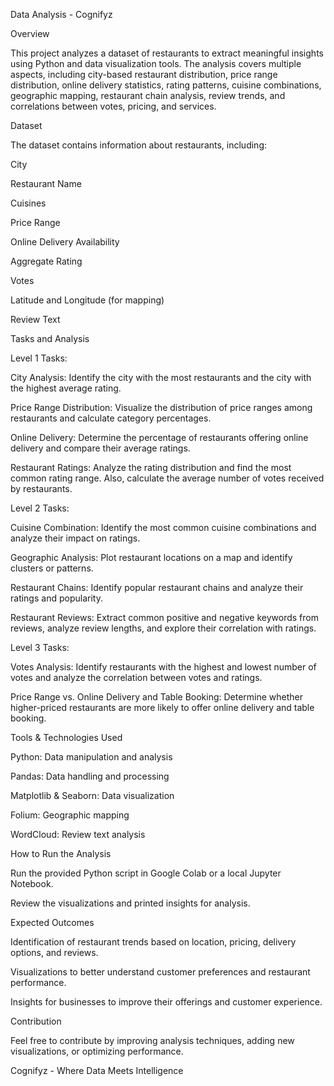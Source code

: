 Data Analysis - Cognifyz

Overview

This project analyzes a dataset of restaurants to extract meaningful insights using Python and data visualization tools. The analysis covers multiple aspects, including city-based restaurant distribution, price range distribution, online delivery statistics, rating patterns, cuisine combinations, geographic mapping, restaurant chain analysis, review trends, and correlations between votes, pricing, and services.

Dataset

The dataset contains information about restaurants, including:

City

Restaurant Name

Cuisines

Price Range

Online Delivery Availability

Aggregate Rating

Votes

Latitude and Longitude (for mapping)

Review Text

Tasks and Analysis

Level 1 Tasks:

City Analysis: Identify the city with the most restaurants and the city with the highest average rating.

Price Range Distribution: Visualize the distribution of price ranges among restaurants and calculate category percentages.

Online Delivery: Determine the percentage of restaurants offering online delivery and compare their average ratings.

Restaurant Ratings: Analyze the rating distribution and find the most common rating range. Also, calculate the average number of votes received by restaurants.

Level 2 Tasks:

Cuisine Combination: Identify the most common cuisine combinations and analyze their impact on ratings.

Geographic Analysis: Plot restaurant locations on a map and identify clusters or patterns.

Restaurant Chains: Identify popular restaurant chains and analyze their ratings and popularity.

Restaurant Reviews: Extract common positive and negative keywords from reviews, analyze review lengths, and explore their correlation with ratings.

Level 3 Tasks:

Votes Analysis: Identify restaurants with the highest and lowest number of votes and analyze the correlation between votes and ratings.

Price Range vs. Online Delivery and Table Booking: Determine whether higher-priced restaurants are more likely to offer online delivery and table booking.

Tools & Technologies Used

Python: Data manipulation and analysis

Pandas: Data handling and processing

Matplotlib & Seaborn: Data visualization

Folium: Geographic mapping

WordCloud: Review text analysis

How to Run the Analysis

Run the provided Python script in Google Colab or a local Jupyter Notebook.

Review the visualizations and printed insights for analysis.

Expected Outcomes

Identification of restaurant trends based on location, pricing, delivery options, and reviews.

Visualizations to better understand customer preferences and restaurant performance.

Insights for businesses to improve their offerings and customer experience.

Contribution

Feel free to contribute by improving analysis techniques, adding new visualizations, or optimizing performance.

Cognifyz - Where Data Meets Intelligence

